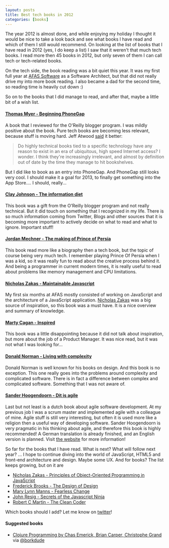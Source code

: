 ```yaml
---
layout: posts
title: Best tech books in 2012
categories: [books]
---
```


The year 2012 is almost done, and while enjoying my holiday I thought it would be nice to take a look back and see what books I have read and which of them I still would recommend. On looking at the list of books that I have read in 2012 (yes, I do keep a list) I saw that it weren't that much tech books. I read more then 45 books in 2012, but only seven of them I can call tech or tech-related books. 

On the tech side, the book reading was a bit quiet this year. It was my first full year at [AFAS Software][1] as a Software Architect, but that did not really drive my into more book reading. I also became a dad for the second time, so reading time is heavily cut down :)

So on to the books that I did manage to read, and after that, maybe a little bit of a wish list.

#### [Thomas Myer - Beginning PhoneGap][2]

A book that I reviewed for the O'Reilly blogger program. I was mildly positive about the book. Pure tech books are becoming less relevant, because stuff is moving hard. Jeff Atwood [said][3] it better:

> Do highly technical books tied to a specific technology have any reason to exist in an era of ubiquitous, high speed Internet access? I wonder. I think they're increasingly irrelevant, and almost by definition out of date by the time they manage to hit bookshelves.

But I did like to book as an entry into PhoneGap. And PhoneGap still looks very cool. I should make it a goal for 2013, to finally get something into the App Store.... I should, really...

#### [Clay Johnson - The information diet][4]

This book was a gift from the O'Reilly blogger program and not really technical. But it did touch on something that I recognized in my life. There is so much information coming from Twitter, Blogs and other sources that it is becoming more important to actively decide on what to read and what to ignore. Important stuff!

#### [Jordan Mechner - The making of Prince of Persia][5]

This book read more like a biography then a tech book, but the topic of course being very much tech. I remember playing Prince Of Persia when I was a kid, so it was really fun to read about the creative process behind it. And being a programmer in current modern times, it is really useful to read about problems like memory management and CPU limitations.

#### [Nicholas Zakas - Maintainable Javascript][6]

My first six months at AFAS mostly consisted of working on JavaScript and the architecture of a JavaScript application. [Nicholas Zakas][7] was a big source of inspiration, so this book was a must have. It is a nice overview and summary of knowledge.

#### [Marty Cagan - Inspired][8]

This book was a little disappointing because it did not talk about inspiration, but more about the job of a Product Manager. It was nice read, but it was not what I was looking for...

#### [Donald Norman - Living with complexity][9]

Donald Norman is well known for his books on design. And this book is no exception. This one really goes into the problems around complexity and complicated software. There is in fact a difference between complex and complicated software. Something that I was not aware of.

#### [Sander Hoogendoorn - Dit is agile][10]

Last but not least is a dutch book about agile software development. At my previous job I was a scrum master and implemented agile with a colleague of mine. Agile stuff is still very interesting, but often it is used more like a religion then a useful way of developing software. Sander Hoogendoorn is very pragmatic in his thinking about agile, and therefore this book is highly recommended! A German translation is already finished, and an English version is planned. Visit [the website][11] for more information!

So far for the books that I have read. What is next? What will follow next year? ... I hope to continue diving into the world of JavaScript, HTML5 and front-end architecture and design. Maybe some UX. And for books? The list keeps growing, but on it are 

+ [Nicholas Zakas - Principles of Object-Oriented Programming in JavaScript][12]
+ [Frederick Brooks - The Design of Design][13]
+ [Mary Lynn Manns - Fearless Change][14]
+ [John Resig - Secrets of the Javascript Ninja][15]
+ [Robert C Martin - The Clean Coder][16]

Which books should I add? Let me know on [twitter][17]!

#### Suggested books

+ [Clojure Programming by Chas Emerick, Brian Carper, Christophe Grand][18] via [@borkdude][19]

[1]: http://www.afas.nl/
[2]: http://blog.movereem.nl/bookreview-beginning-phonegap/
[3]: http://www.codinghorror.com/blog/2007/10/do-not-buy-this-book.html
[4]: http://shop.oreilly.com/product/0636920019978.do
[5]: http://www.amazon.com/dp/1468093657/ref=cm_sw_r_tw_dp_Zde3qb0J7DYG4
[6]: http://www.amazon.com/dp/1449327680/ref=cm_sw_r_tw_dp_Phe3qb1DHFVGW
[7]: http://www.nczonline.net
[8]: http://www.amazon.com/dp/0981690408/ref=cm_sw_r_tw_dp_Xie3qb19J486F
[9]: http://www.amazon.com/dp/0262014866/ref=cm_sw_r_tw_dp_jke3qb011PMKH
[10]: http://www.ditisagile.nl/
[11]: http://www.ditisagile.nl/
[12]: http://www.nczonline.net/blog/2012/12/18/now-available-principles-of-object-oriented-programming-in-javascript-beta/
[13]: http://www.amazon.com/Design-Essays-Computer-Scientist/dp/0201362988
[14]: http://www.amazon.com/Fearless-Change-Patterns-Introducing-Ideas/dp/0201741571
[15]: http://www.manning.com/resig/
[16]: http://www.amazon.com/The-Clean-Coder-Professional-Programmers/dp/0137081073/ref=sr_1_1?ie=UTF8&qid=1356613307&sr=8-1&keywords=the+clean+coder
[17]: http://www.twitter.com/michielovereem
[18]: http://shop.oreilly.com/product/0636920013754.do
[19]: http://www.twitter.com/borkdude